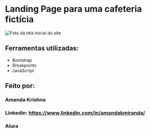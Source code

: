 # Landing Page para uma cafeteria fictícia
![Foto da tela inicial do site](https://github.com/user-attachments/assets/45e68c0d-fb7a-47bd-b50e-7f9d0f1fa9cc)

## Ferramentas utilizadas:

* Bootstrap
* Breakpoints
* JavaScript

## Feito por:

### Amanda Krishna
### Linkedin: https://www.linkedin.com/in/amandakmiranda/
### Alura
